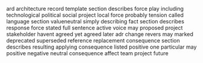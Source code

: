 ard architecture record template section describes force play including technological political social project local force probably tension called language section valueneutral simply describing fact section describes response force stated full sentence active voice may proposed project stakeholder havent agreed yet agreed later adr change revers may marked deprecated superseded reference replacement consequence section describes resulting applying consequence listed positive one particular may positive negative neutral consequence affect team project future